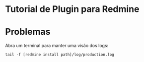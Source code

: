 # Tutorial de Plugin para Redmine



# Problemas

Abra um terminal para manter uma visão dos logs:

`tail -f [redmine install path]/log/production.log`